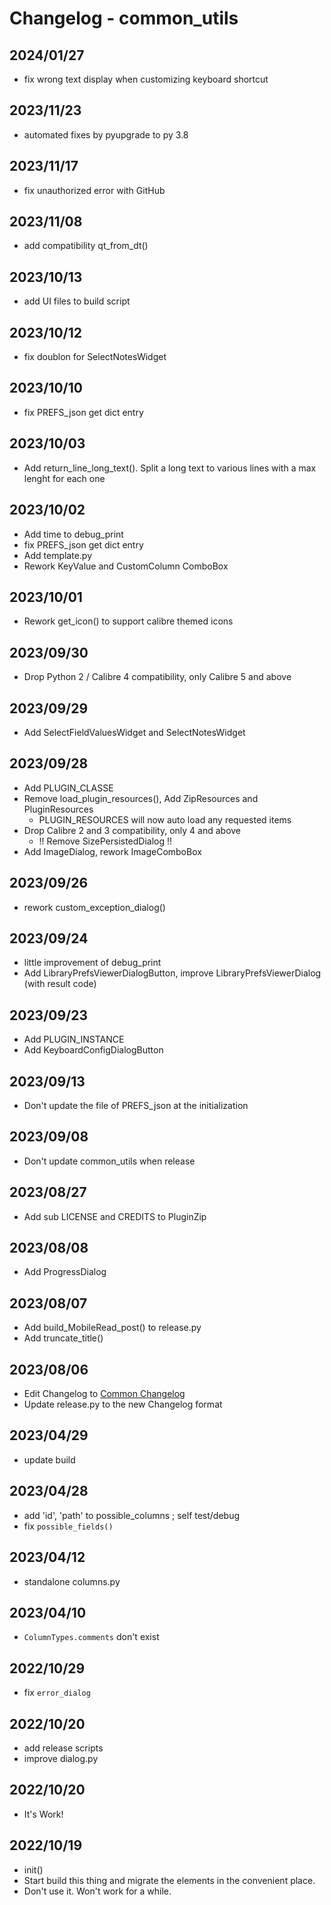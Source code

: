 # Changelog - common_utils

## 2024/01/27
- fix wrong text display when customizing keyboard shortcut

## 2023/11/23
- automated fixes by pyupgrade to py 3.8

## 2023/11/17
- fix unauthorized error with GitHub

## 2023/11/08
- add compatibility qt_from_dt()

## 2023/10/13
- add UI files to build script

## 2023/10/12
- fix doublon for SelectNotesWidget

## 2023/10/10
- fix PREFS_json get dict entry

## 2023/10/03
- Add return_line_long_text(). Split a long text to various lines with a max lenght for each one

## 2023/10/02
- Add time to debug_print
- fix PREFS_json get dict entry
- Add template.py
- Rework KeyValue and CustomColumn ComboBox

## 2023/10/01
- Rework get_icon() to support calibre themed icons

## 2023/09/30
- Drop Python 2 / Calibre 4 compatibility, only Calibre 5 and above

## 2023/09/29
- Add SelectFieldValuesWidget and SelectNotesWidget

## 2023/09/28
- Add PLUGIN_CLASSE
- Remove load_plugin_resources(), Add ZipResources and PluginResources
    - PLUGIN_RESOURCES will now auto load any requested items
- Drop Calibre 2 and 3 compatibility, only 4 and above
    - !! Remove SizePersistedDialog !!
- Add ImageDialog, rework ImageComboBox

## 2023/09/26
- rework custom_exception_dialog()

## 2023/09/24
- little improvement of debug_print
- Add LibraryPrefsViewerDialogButton, improve LibraryPrefsViewerDialog (with result code)

## 2023/09/23
- Add PLUGIN_INSTANCE
- Add KeyboardConfigDialogButton

## 2023/09/13
- Don't update the file of PREFS_json at the initialization

## 2023/09/08
- Don't update common_utils when release

## 2023/08/27
- Add sub LICENSE and CREDITS to PluginZip

## 2023/08/08
- Add ProgressDialog

## 2023/08/07
- Add build_MobileRead_post() to release.py
- Add truncate_title()

## 2023/08/06
- Edit Changelog to [Common Changelog](https://common-changelog.org)
- Update release.py to the new Changelog format

## 2023/04/29
- update build

## 2023/04/28
- add 'id', 'path' to possible_columns ; self test/debug
- fix `possible_fields()`

## 2023/04/12
- standalone columns.py

## 2023/04/10
- `ColumnTypes.comments` don't exist

## 2022/10/29
- fix `error_dialog`

## 2022/10/20
- add release scripts
- improve dialog.py

## 2022/10/20
- It's Work!

## 2022/10/19
- init()
- Start build this thing and migrate the elements in the convenient place.
- Don't use it. Won't work for a while.
